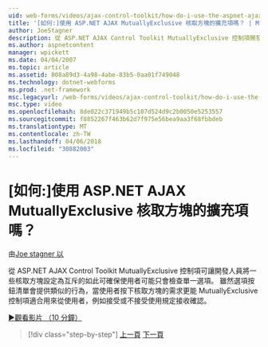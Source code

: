 ```yaml
---
uid: web-forms/videos/ajax-control-toolkit/how-do-i-use-the-aspnet-ajax-mutuallyexclusive-checkbox-extender
title: '[如何:]使用 ASP.NET AJAX MutuallyExclusive 核取方塊的擴充項嗎？ | Microsoft Docs'
author: JoeStagner
description: 從 ASP.NET AJAX Control Toolkit MutuallyExclusive 控制項開發人員用來設定多個核取方塊互為獨佔，哪些電子...
ms.author: aspnetcontent
manager: wpickett
ms.date: 04/04/2007
ms.topic: article
ms.assetid: 808a89d3-4a98-4abe-83b5-0aa01f749048
ms.technology: dotnet-webforms
ms.prod: .net-framework
msc.legacyurl: /web-forms/videos/ajax-control-toolkit/how-do-i-use-the-aspnet-ajax-mutuallyexclusive-checkbox-extender
msc.type: video
ms.openlocfilehash: 8de022c371949b5c107d524d9c2b0050e5253557
ms.sourcegitcommit: f8852267f463b62d7f975e56bea9aa3f68fbbdeb
ms.translationtype: MT
ms.contentlocale: zh-TW
ms.lasthandoff: 04/06/2018
ms.locfileid: "30882003"
---
```

<a name="how-do-i-use-the-aspnet-ajax-mutuallyexclusive-checkbox-extender"></a>[如何:]使用 ASP.NET AJAX MutuallyExclusive 核取方塊的擴充項嗎？
====================
由[Joe stagner 以](https://github.com/JoeStagner)

從 ASP.NET AJAX Control Toolkit MutuallyExclusive 控制項可讓開發人員將一些核取方塊設定為互斥的如此可確保使用者可能只會檢查單一選項。 雖然選項按鈕清單會提供類似的行為，當使用者按下核取方塊的需求更能 MutuallyExclusive 控制項適合用來從使用者，例如接受或不接受使用規定接收確認。

[&#9654;觀看影片 （10 分鐘）](https://channel9.msdn.com/Blogs/ASP-NET-Site-Videos/how-do-i-use-the-aspnet-ajax-mutuallyexclusive-checkbox-extender)

> [!div class="step-by-step"]
> [上一頁](how-do-i-use-the-aspnet-ajax-maskededit-controls.md)
> [下一頁](how-do-i-use-the-aspnet-ajax-nobot-control.md)
